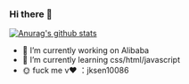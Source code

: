 ### Hi there 👋

[![Anurag's github stats](https://github-readme-stats.vercel.app/api?username=jk-sen&show_icons=true&count_private=true)](https://github.com/anuraghazra/github-readme-stats)

- 🔭 I’m currently working on Alibaba
- 🌱 I’m currently learning css/html/javascript
- 🌞 fuck me v❤ ：jksen10086

